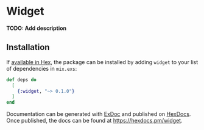 # Widget

**TODO: Add description**

## Installation

If [available in Hex](https://hex.pm/docs/publish), the package can be installed
by adding `widget` to your list of dependencies in `mix.exs`:

```elixir
def deps do
  [
    {:widget, "~> 0.1.0"}
  ]
end
```

Documentation can be generated with [ExDoc](https://github.com/elixir-lang/ex_doc)
and published on [HexDocs](https://hexdocs.pm). Once published, the docs can
be found at <https://hexdocs.pm/widget>.

